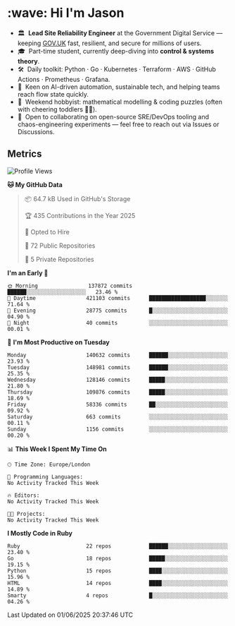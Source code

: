 <h1 align="left" id="jason-title">:wave: Hi I'm Jason</h1>

- 🏛️ &nbsp;**Lead Site Reliability Engineer** at the Government Digital Service — keeping [GOV.UK](https://www.gov.uk/) fast, resilient, and secure for millions of users.  
- 🎓 &nbsp;Part-time student, currently deep-diving into **control & systems theory**.  
- 🛠️ &nbsp;Daily toolkit: Python · Go · Kubernetes · Terraform · AWS · GitHub Actions · Prometheus · Grafana.  
- 🌱 &nbsp;Keen on AI-driven automation, sustainable tech, and helping teams reach flow state quickly.  
- 🧩 &nbsp;Weekend hobbyist: mathematical modelling & coding puzzles (often with cheering toddlers 👶👶). 
- 🤝 &nbsp;Open to collaborating on open-source SRE/DevOps tooling and chaos-engineering experiments — feel free to reach out via Issues or Discussions.


<h2>Metrics</h2>

<!--START_SECTION:waka-->
![Profile Views](http://img.shields.io/badge/Profile%20Views-4-blue)

**🐱 My GitHub Data** 

> 📦 64.7 kB Used in GitHub's Storage 
 > 
> 🏆 435 Contributions in the Year 2025
 > 
> 💼 Opted to Hire
 > 
> 📜 72 Public Repositories 
 > 
> 🔑 5 Private Repositories 
 > 
**I'm an Early 🐤** 

```text
🌞 Morning                137872 commits      ██████░░░░░░░░░░░░░░░░░░░   23.46 % 
🌆 Daytime                421103 commits      ██████████████████░░░░░░░   71.64 % 
🌃 Evening                28775 commits       █░░░░░░░░░░░░░░░░░░░░░░░░   04.90 % 
🌙 Night                  40 commits          ░░░░░░░░░░░░░░░░░░░░░░░░░   00.01 % 
```
📅 **I'm Most Productive on Tuesday** 

```text
Monday                   140632 commits      ██████░░░░░░░░░░░░░░░░░░░   23.93 % 
Tuesday                  148981 commits      ██████░░░░░░░░░░░░░░░░░░░   25.35 % 
Wednesday                128146 commits      █████░░░░░░░░░░░░░░░░░░░░   21.80 % 
Thursday                 109876 commits      █████░░░░░░░░░░░░░░░░░░░░   18.69 % 
Friday                   58336 commits       ██░░░░░░░░░░░░░░░░░░░░░░░   09.92 % 
Saturday                 663 commits         ░░░░░░░░░░░░░░░░░░░░░░░░░   00.11 % 
Sunday                   1156 commits        ░░░░░░░░░░░░░░░░░░░░░░░░░   00.20 % 
```


📊 **This Week I Spent My Time On** 

```text
🕑︎ Time Zone: Europe/London

💬 Programming Languages: 
No Activity Tracked This Week

🔥 Editors: 
No Activity Tracked This Week

🐱‍💻 Projects: 
No Activity Tracked This Week
```

**I Mostly Code in Ruby** 

```text
Ruby                     22 repos            ██████░░░░░░░░░░░░░░░░░░░   23.40 % 
Go                       18 repos            █████░░░░░░░░░░░░░░░░░░░░   19.15 % 
Python                   15 repos            ████░░░░░░░░░░░░░░░░░░░░░   15.96 % 
HTML                     14 repos            ████░░░░░░░░░░░░░░░░░░░░░   14.89 % 
Smarty                   4 repos             █░░░░░░░░░░░░░░░░░░░░░░░░   04.26 % 
```




 Last Updated on 01/06/2025 20:37:46 UTC
<!--END_SECTION:waka-->

<!-- links -->

[issues page]: https://github.com/jasonBirchall/jasonBirchall/issues "jasonBirchall/issues"
